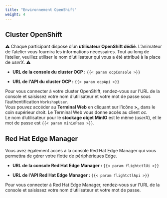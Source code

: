 ```yaml
---
title: "Environnement OpenShift"
weight: 4
---
```


## Cluster OpenShift

⚠️ Chaque participant dispose d’un **utilisateur OpenShift dédié**. L’animateur de l’atelier vous fournira les informations nécessaires. Tout au long de l’atelier, veuillez utiliser le nom d’utilisateur qui vous a été attribué à la place de *userX*. ⚠️

* **URL de la console du cluster OCP :** `{{< param ocpConsole >}}`

* **URL de l'API du cluster OCP :** `{{< param ocpApi >}}`

Pour vous connecter à votre cluster OpenShift, rendez-vous sur l’URL de la console et saisissez votre nom d’utilisateur et votre mot de passe sous l’authentification `WorkshopUser`.  
Vous pouvez accéder au **Terminal Web** en cliquant sur l’icône **>_** dans le coin supérieur droit. Le Terminal Web vous donne accès au client *oc*.  
Le nom d’utilisateur pour le **stockage objet MinIO** est le même (*userX*), et le mot de passe est `{{< param minioPass >}}`.

## Red Hat Edge Manager

Vous avez également accès à la console Red Hat Edge Manager qui vous permettra de gérer votre flotte de périphériques Edge.

* **URL de la console Red Hat Edge Manager :** `{{< param flightctlUi >}}`

* **URL de l'API Red Hat Edge Manager :** `{{< param flightctlApi >}}`

Pour vous connecter à Red Hat Edge Manager, rendez-vous sur l’URL de la console et saisissez votre nom d’utilisateur et votre mot de passe.

